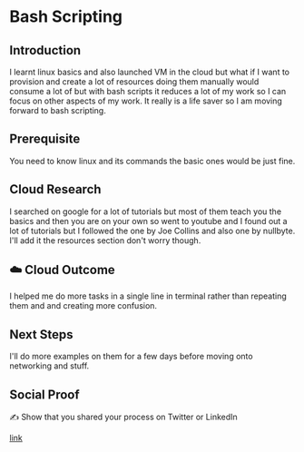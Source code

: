 # Bash Scripting

## Introduction

I learnt linux basics and also launched VM in the cloud but what if I want to provision and create a lot of resources doing them manually would consume a lot of but with bash scripts it reduces a lot of my work so I can focus on other aspects of my work. It really is a life saver so I am moving forward to bash scripting.

## Prerequisite

You need to know linux and its commands the basic ones would be just fine.


## Cloud Research

I searched on google for a lot of tutorials but most of them teach you the basics and then you are on your own so went to youtube and I found out a lot of tutorials but I followed the one by Joe Collins and also one by nullbyte.
I'll add it the resources section don't worry though. 

## ☁️ Cloud Outcome

I helped me do more tasks in a single line in terminal rather than repeating them and and creating more confusion.

## Next Steps

I'll do more examples on them for a few days before moving onto networking and stuff.

## Social Proof

✍️ Show that you shared your process on Twitter or LinkedIn

[link](https://www.linkedin.com/posts/pankaj-biradar_100daysofcloud-cloud-activity-7016434825569988609-hGQ4/)
